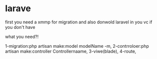 <h1>larave</h1>




<p> first you need a xmmp  for migration and also donwold laravel in you vc if you don't  have </p>

what you need?!


1-migration:php artisan make:model modelName -m,
2-contrroloer:php artisan make:controller Controllernaame,
3-viwe(blade),
4-route,
